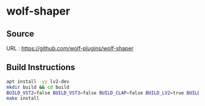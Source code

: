 # wolf-shaper

## Source
URL : https://github.com/wolf-plugins/wolf-shaper

## Build Instructions
```sh
apt install -yy lv2-dev
mkdir build && cd build
BUILD_VST2=false BUILD_VST3=false BUILD_CLAP=false BUILD_LV2=true BUILD_DSSI=false BUILD_JACK=false make -j$(nproc)
make install
```
